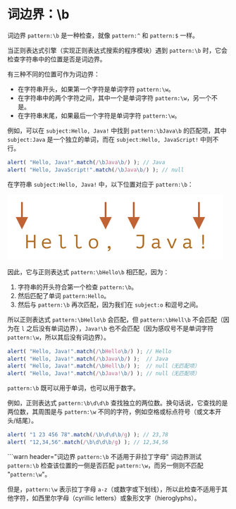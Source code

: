 # 词边界：\b

词边界 `pattern:\b` 是一种检查，就像 `pattern:^` 和 `pattern:$` 一样。

当正则表达式引擎（实现正则表达式搜索的程序模块）遇到 `pattern:\b` 时，它会检查字符串中的位置是否是词边界。

有三种不同的位置可作为词边界：

- 在字符串开头，如果第一个字符是单词字符 `pattern:\w`。
- 在字符串中的两个字符之间，其中一个是单词字符 `pattern:\w`，另一个不是。
- 在字符串末尾，如果最后一个字符是单词字符 `pattern:\w`。

例如，可以在 `subject:Hello, Java!` 中找到 `pattern:\bJava\b` 的匹配项，其中 `subject:Java` 是一个独立的单词，而在 `subject:Hello, JavaScript!` 中则不行。

```js run
alert( "Hello, Java!".match(/\bJava\b/) ); // Java
alert( "Hello, JavaScript!".match(/\bJava\b/) ); // null
```

在字符串 `subject:Hello, Java!` 中，以下位置对应于 `pattern:\b`：

![](hello-java-boundaries.svg)

因此，它与正则表达式 `pattern:\bHello\b` 相匹配，因为：

1. 字符串的开头符合第一个检查 `pattern:\b`。
2. 然后匹配了单词 `pattern:Hello`。
3. 然后与 `pattern:\b` 再次匹配，因为我们在 `subject:o` 和逗号之间。

所以正则表达式 `pattern:\bHello\b` 会匹配，但 `pattern:\bHell\b` 不会匹配（因为在 `l` 之后没有单词边界），`Java!\b` 也不会匹配（因为感叹号不是单词字符 `pattern:\w`，所以其后没有词边界）。

```js run
alert( "Hello, Java!".match(/\bHello\b/) ); // Hello
alert( "Hello, Java!".match(/\bJava\b/) );  // Java
alert( "Hello, Java!".match(/\bHell\b/) );  // null（无匹配项）
alert( "Hello, Java!".match(/\bJava!\b/) ); // null（无匹配项）
```

`pattern:\b` 既可以用于单词，也可以用于数字。

例如，正则表达式 `pattern:\b\d\d\b` 查找独立的两位数。换句话说，它查找的是两位数，其周围是与 `pattern:\w` 不同的字符，例如空格或标点符号（或文本开头/结尾）。

```js run
alert( "1 23 456 78".match(/\b\d\d\b/g) ); // 23,78
alert( "12,34,56".match(/\b\d\d\b/g) ); // 12,34,56
```

```warn header="词边界 `pattern:\b` 不适用于非拉丁字母"
词边界测试 `pattern:\b` 检查该位置的一侧是否匹配 `pattern:\w`，而另一侧则不匹配 "`pattern:\w`"。

但是，`pattern:\w` 表示拉丁字母 `a-z`（或数字或下划线），所以此检查不适用于其他字符，如西里尔字母（cyrillic letters）或象形文字（hieroglyphs）。
```
